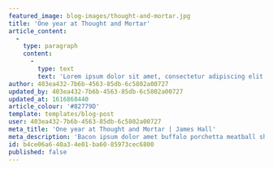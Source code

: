```yaml
---
featured_image: blog-images/thought-and-mortar.jpg
title: 'One year at Thought and Mortar'
article_content:
  -
    type: paragraph
    content:
      -
        type: text
        text: 'Lorem ipsum dolor sit amet, consectetur adipiscing elit, sed do eiusmod tempor incididunt ut labore et dolore magna aliqua. Convallis aenean et tortor at risus. Neque aliquam vestibulum morbi blandit cursus risus at ultrices mi. Massa vitae tortor condimentum lacinia quis vel. Non curabitur gravida arcu ac tortor dignissim convallis aenean. Pretium lectus quam id leo in vitae turpis massa. Sed faucibus turpis in eu mi bibendum neque egestas congue. Orci nulla pellentesque dignissim enim sit amet. Tempor orci eu lobortis elementum nibh tellus molestie. Neque vitae tempus quam pellentesque nec. A diam sollicitudin tempor id. Risus at ultrices mi tempus imperdiet nulla malesuada pellentesque. Diam quis enim lobortis scelerisque fermentum dui. Tristique sollicitudin nibh sit amet. Cras pulvinar mattis nunc sed blandit. Mauris a diam maecenas sed enim ut.'
author: 403ea432-7b6b-4563-85db-6c5802a00727
updated_by: 403ea432-7b6b-4563-85db-6c5802a00727
updated_at: 1616868440
article_colour: '#82779D'
template: templates/blog-post
user: 403ea432-7b6b-4563-85db-6c5802a00727
meta_title: 'One year at Thought and Mortar | James Hall'
meta_description: 'Bacon ipsum dolor amet buffalo porchetta meatball shank turducken, landjaeger ham hock filet mignon. Sirloin ball tip frankfurter picanha. Landjaeger pork belly porchetta kevin, flank shankle cow t-bone ball tip jerky shoulder ribeye.'
id: b4ce06a6-40a3-4e01-ba60-85973cec6800
published: false
---
```

